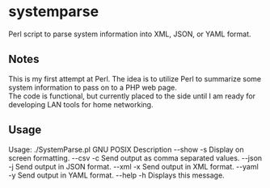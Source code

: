 # systemparse
Perl script to parse system information into XML, JSON, or YAML format.

## Notes
This is my first attempt at Perl.  The idea is to utilize Perl to summarize some system information to pass on to a PHP web page.  
The code is functional, but currently placed to the side until I am ready for developing LAN tools for home networking.

## Usage

Usage: ./SystemParse.pl
        GNU             POSIX           Description
        --show          -s              Display on screen formatting.
        --csv           -c              Send output as comma separated values.
        --json          -j              Send output in JSON format.
        --xml           -x              Send output in XML format.
        --yaml          -y              Send output in YAML format.
        --help          -h              Displays this message.